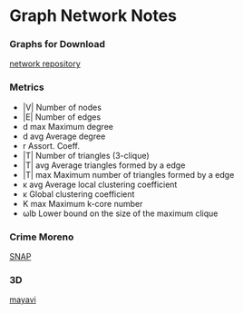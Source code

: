 # Graph Network Notes

### Graphs for Download
[network repository](http://networkrepository.com/)

### Metrics

* |V|  Number of nodes
* |E|  Number of edges
* d  max Maximum degree
* d  avg Average degree
* r  Assort. Coeff.
* |T|  Number of triangles (3-clique)
* |T| avg  Average triangles formed by a edge
* |T| max  Maximum number of triangles formed by a edge
* κ avg   Average local clustering coefficient
* κ  Global clustering coefficient
* K max  Maximum k-core number
* ωlb  Lower bound on the size of the maximum clique 


### Crime Moreno
[SNAP](http://snap.stanford.edu/data/index.html)

### 3D
[mayavi](https://networkx.github.io/documentation/stable/auto_examples/3d_drawing/mayavi2_spring.html#sphx-glr-auto-examples-3d-drawing-mayavi2-spring-py)
